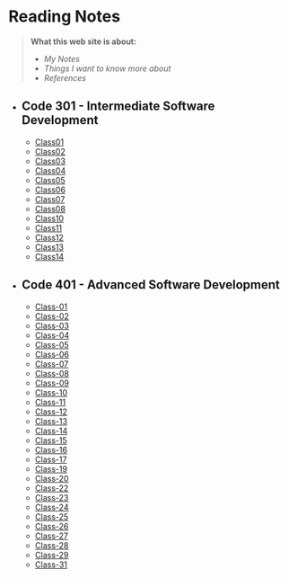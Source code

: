 # Reading Notes
>  **What this web site is about:**
> - *My Notes*
> - *Things I want to know more about*
> - *References* 


* ## Code 301 - Intermediate Software Development
   * [Class01](./Read-classes/class01.md) 
   * [Class02](./Read-classes/class02.md)
   * [Class03](./Read-classes/class03.md)
   * [Class04](./Read-classes/class04.md)
   * [Class05](./Read-classes/class05.md)
   * [Class06](./Read-classes/class06.md)
   * [Class07](./Read-classes/class07.md)
   * [Class08](./Read-classes/class08.md)
   * [Class10](./Read-classes/class10.md)
   * [Class11](./Read-classes/class11.md)
   * [Class12](./Read-classes/class12.md)
   * [Class13](./Read-classes/class13.md)
   * [Class14](./Read-classes/class14.md)
* ## Code 401 - Advanced Software Development
   * [Class-01](./code-401-python/class-01/README.md)
   * [Class-02](./code-401-python/class-02/README.md)
   * [Class-03](./code-401-python/class-03/README.md)
   * [Class-04](./code-401-python/class-04/README.md)
   * [Class-05](./code-401-python/class-05/README.md)
   * [Class-06](./code-401-python/class-06/README.md)
   * [Class-07](./code-401-python/class-07/README.md)
   * [Class-08](./code-401-python/class-08/README.md)
   * [Class-09](./code-401-python/class-09/README.md)
   * [Class-10](./code-401-python/class-10/README.md)
   * [Class-11](./code-401-python/class-11/README.md)
   * [Class-12](./code-401-python/class-12/README.md)
   * [Class-13](./code-401-python/class-13/README.md)
   * [Class-14](./code-401-python/class-14/README.md)
   * [Class-15](./code-401-python/class-15/README.md)
   * [Class-16](./code-401-python/class-16/README.md)
   * [Class-17](./code-401-python/class-17/README.md)
   * [Class-19](./code-401-python/class-19/README.md)
   * [Class-20](./code-401-python/class-20/README.md)
   * [Class-22](./code-401-python/class-22/README.md)
   * [Class-23](./code-401-python/class-23/README.md)
   * [Class-24](./code-401-python/class-24/README.md)
   * [Class-25](./code-401-python/class-25/README.md)
   * [Class-26](./code-401-python/class-26/README.md)
   * [Class-27](./code-401-python/class-27/README.md)
   * [Class-28](./code-401-python/class-28/README.md)
   * [Class-29](./code-401-python/class-29/README.md)
   * [Class-31](./code-401-python/class-31/README.md)